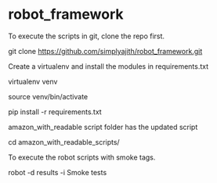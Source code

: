 # robot_framework

To execute the scripts in git, clone the repo first.

git clone https://github.com/simplyajith/robot_framework.git

Create a virtualenv and install the modules in requirements.txt

virtualenv venv

source venv/bin/activate

pip install -r requirements.txt


amazon_with_readable script folder has the updated script

cd amazon_with_readable_scripts/ 

To execute the robot scripts with smoke tags.

robot -d results -i Smoke tests

